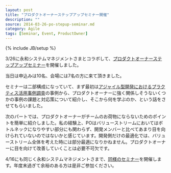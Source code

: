 ```yaml
---
layout: post
title: "プロダクトオーナーステップアップセミナー開催"
description: ""
source: 2014-03-26-po-stepup-seminar.md
category: Agile
tags: [Seminar, Event, ProductOwner]
---
```

{% include JB/setup %}

3/26に永和システムマネジメントさまとコラボして、[プロダクトオーナーステップアップセミナー](http://goo.gl/KmQhj9)を開催しました。

当日は申込みは10名、会場には7名の方に来て頂きました。

セミナーは二部構成になっていて、まず最初は[アジャイル型開発におけるプラクティス活用事例調査](http://www.ipa.go.jp/sec/softwareengineering/reports/20130319.html)の事例から、プロダクトオーナーに強く関係しそうないくつかの事例の課題と対応策について紹介し、そこから何を学ぶのか、という話をさせてもらいました。

次のパートでは、プロダクトオーナーがチームのお荷物にならないためのポイントを簡単に紹介しました。私の経験上、POはバリューストリームにおいてはボトルネックになりやすい部分にも関わらず、開発メンバーと比べてあまり目を向けられていないのではないかと感じています。開発側だけの最適化では、バリューストリーム全体を考えた時には部分最適になりかねません。プロダクトオーナーに目を向けて改善していくことは必要不可欠です。

4/16にも同じく永和システムマネジメントさまで、[同様のセミナー](http://esminc.doorkeeper.jp/events/10210)を開催します。年度末過ぎて余裕のある方は是非ご参加ください。